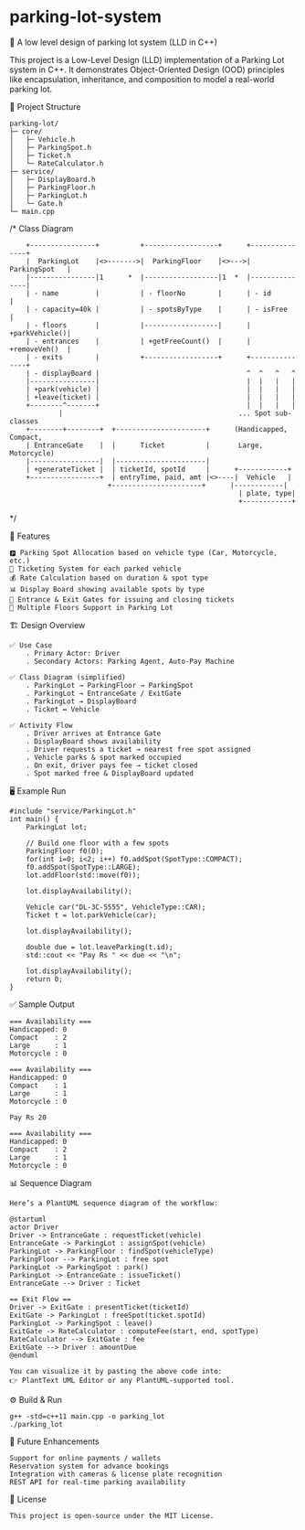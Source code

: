 # parking-lot-system

🚗 A low level design of parking lot system (LLD in C++)

This project is a Low-Level Design (LLD) implementation of a Parking Lot system in C++.
It demonstrates Object-Oriented Design (OOD) principles like encapsulation, inheritance, and composition to model a real-world parking lot.

📂 Project Structure

    parking-lot/
    ├─ core/
    │   ├─ Vehicle.h
    │   ├─ ParkingSpot.h
    │   ├─ Ticket.h
    │   └─ RateCalculator.h
    ├─ service/
    │   ├─ DisplayBoard.h
    │   ├─ ParkingFloor.h
    │   ├─ ParkingLot.h
    │   └─ Gate.h
    └─ main.cpp

/*  Class Diagram

        +----------------+          +------------------+      +---------------+
        |  ParkingLot    |<>------->|  ParkingFloor    |<>--->| ParkingSpot   |
        |----------------|1      *  |------------------|1  *  |---------------|
        | - name         |          | - floorNo        |      | - id          |
        | - capacity=40k |          | - spotsByType    |      | - isFree      |
        | - floors       |          |------------------|      | +parkVehicle()|
        | - entrances    |          | +getFreeCount()  |      | +removeVeh()  |
        | - exits        |          +------------------+      +---------------+
        | - displayBoard |                                    ^  ^   ^   ^
        |----------------|                                    |  |   |   |
        | +park(vehicle) |                                    |  |   |   |
        | +leave(ticket) |                                    |  |   |   |
        +--------^-------+                                    |  |   |   |
                |                                           ... Spot sub-classes
        +--------+--------+  +----------------------+      (Handicapped, Compact,
        | EntranceGate    |  |      Ticket          |       Large, Motorcycle)
        |-----------------|  |----------------------|
        | +generateTicket |  | ticketId, spotId     |      +------------+
        +-----------------+  | entryTime, paid, amt |<>----|  Vehicle   |
                            +----------------------+      |------------|
                                                            | plate, type|
                                                            +------------+
*/

📌 Features

    🅿️ Parking Spot Allocation based on vehicle type (Car, Motorcycle, etc.)
    🎫 Ticketing System for each parked vehicle
    💰 Rate Calculation based on duration & spot type
    📊 Display Board showing available spots by type
    🚪 Entrance & Exit Gates for issuing and closing tickets
    🏢 Multiple Floors Support in Parking Lot

🏗️ Design Overview

    ✅ Use Case
        . Primary Actor: Driver
        . Secondary Actors: Parking Agent, Auto-Pay Machine

    ✅ Class Diagram (simplified)
        . ParkingLot → ParkingFloor → ParkingSpot
        . ParkingLot → EntranceGate / ExitGate
        . ParkingLot → DisplayBoard
        . Ticket ↔ Vehicle

    ✅ Activity Flow
        . Driver arrives at Entrance Gate
        . DisplayBoard shows availability
        . Driver requests a ticket → nearest free spot assigned
        . Vehicle parks & spot marked occupied
        . On exit, driver pays fee → ticket closed
        . Spot marked free & DisplayBoard updated

🖥️ Example Run

    #include "service/ParkingLot.h"
    int main() {
        ParkingLot lot;

        // Build one floor with a few spots
        ParkingFloor f0(0);
        for(int i=0; i<2; i++) f0.addSpot(SpotType::COMPACT);
        f0.addSpot(SpotType::LARGE);
        lot.addFloor(std::move(f0));

        lot.displayAvailability();

        Vehicle car("DL-3C-5555", VehicleType::CAR);
        Ticket t = lot.parkVehicle(car);

        lot.displayAvailability();

        double due = lot.leaveParking(t.id);
        std::cout << "Pay Rs " << due << "\n";

        lot.displayAvailability();
        return 0;
    }

✅ Sample Output

    === Availability ===
    Handicapped: 0
    Compact    : 2
    Large      : 1
    Motorcycle : 0

    === Availability ===
    Handicapped: 0
    Compact    : 1
    Large      : 1
    Motorcycle : 0

    Pay Rs 20

    === Availability ===
    Handicapped: 0
    Compact    : 2
    Large      : 1
    Motorcycle : 0

📊 Sequence Diagram

    Here’s a PlantUML sequence diagram of the workflow:

    @startuml
    actor Driver
    Driver -> EntranceGate : requestTicket(vehicle)
    EntranceGate -> ParkingLot : assignSpot(vehicle)
    ParkingLot -> ParkingFloor : findSpot(vehicleType)
    ParkingFloor --> ParkingLot : free spot
    ParkingLot -> ParkingSpot : park()
    ParkingLot -> EntranceGate : issueTicket()
    EntranceGate --> Driver : Ticket

    == Exit Flow ==
    Driver -> ExitGate : presentTicket(ticketId)
    ExitGate -> ParkingLot : freeSpot(ticket.spotId)
    ParkingLot -> ParkingSpot : leave()
    ExitGate -> RateCalculator : computeFee(start, end, spotType)
    RateCalculator --> ExitGate : fee
    ExitGate --> Driver : amountDue
    @enduml

    You can visualize it by pasting the above code into:
    👉 PlantText UML Editor or any PlantUML-supported tool.


⚙️ Build & Run

    g++ -std=c++11 main.cpp -o parking_lot
    ./parking_lot

🚀 Future Enhancements

    Support for online payments / wallets
    Reservation system for advance bookings
    Integration with cameras & license plate recognition
    REST API for real-time parking availability

📜 License

    This project is open-source under the MIT License.

